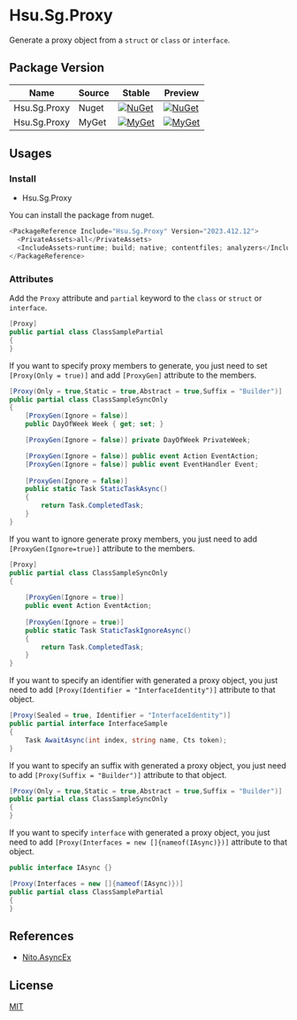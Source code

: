 # Hsu.Sg.Proxy

Generate a proxy object from a `struct` or `class` or `interface`.

## Package Version

| Name | Source | Stable | Preview |
|---|---|---|---|
| Hsu.Sg.Proxy | Nuget | [![NuGet](https://img.shields.io/nuget/v/Hsu.Sg.Proxy?style=flat-square)](https://www.nuget.org/packages/Hsu.Sg.Proxy) | [![NuGet](https://img.shields.io/nuget/vpre/Hsu.Sg.Proxy?style=flat-square)](https://www.nuget.org/packages/Hsu.Sg.Proxy) |
| Hsu.Sg.Proxy | MyGet | [![MyGet](https://img.shields.io/myget/godsharp/v/Hsu.Sg.Proxy?style=flat-square&label=myget)](https://www.myget.org/feed/godsharp/package/nuget/Hsu.Sg.Proxy) | [![MyGet](https://img.shields.io/myget/godsharp/vpre/Hsu.Sg.Proxy?style=flat-square&label=myget)](https://www.myget.org/feed/godsharp/package/nuget/Hsu.Sg.Proxy) |

## Usages

### Install

- Hsu.Sg.Proxy

You can install the package from nuget.

```csharp
<PackageReference Include="Hsu.Sg.Proxy" Version="2023.412.12">
  <PrivateAssets>all</PrivateAssets>
  <IncludeAssets>runtime; build; native; contentfiles; analyzers</IncludeAssets>
</PackageReference>
```

### Attributes

Add the `Proxy` attribute and `partial` keyword to the `class` or `struct` or `interface`.

```csharp
[Proxy]
public partial class ClassSamplePartial
{
}
```

If you want to specify proxy members to generate, you just need to set `[Proxy(Only = true)]` and add `[ProxyGen]` attribute to the members.

```csharp
[Proxy(Only = true,Static = true,Abstract = true,Suffix = "Builder")]
public partial class ClassSampleSyncOnly
{
    [ProxyGen(Ignore = false)]
    public DayOfWeek Week { get; set; }

    [ProxyGen(Ignore = false)] private DayOfWeek PrivateWeek;

    [ProxyGen(Ignore = false)] public event Action EventAction;
    [ProxyGen(Ignore = false)] public event EventHandler Event;
   
    [ProxyGen(Ignore = false)]
    public static Task StaticTaskAsync()
    {
        return Task.CompletedTask;
    }
}
```

If you want to ignore generate proxy members, you just need to add `[ProxyGen(Ignore=true)]` attribute to the members.

```csharp
[Proxy]
public partial class ClassSampleSyncOnly
{
    
    [ProxyGen(Ignore = true)] 
    public event Action EventAction;
    
    [ProxyGen(Ignore = true)]
    public static Task StaticTaskIgnoreAsync()
    {
        return Task.CompletedTask;
    }
}
```

If you want to specify an identifier with generated a proxy object, you just need to add `[Proxy(Identifier = "InterfaceIdentity")]` attribute to that object.

```csharp
[Proxy(Sealed = true, Identifier = "InterfaceIdentity")]
public partial interface InterfaceSample
{
    Task AwaitAsync(int index, string name, Cts token);
}
```

If you want to specify an suffix with generated a proxy object, you just need to add `[Proxy(Suffix = "Builder")]` attribute to that object.

```csharp
[Proxy(Only = true,Static = true,Abstract = true,Suffix = "Builder")]
public partial class ClassSampleSyncOnly
{
}
```

If you want to specify `interface` with generated a proxy object, you just need to add `[Proxy(Interfaces = new []{nameof(IAsync)})]` attribute to that object.

```csharp
public interface IAsync {}

[Proxy(Interfaces = new []{nameof(IAsync)})]
public partial class ClassSamplePartial
{
}
```

## References

- [Nito.AsyncEx](https://github.com/StephenCleary/AsyncEx)

## License

[MIT](../../../LICENSE)